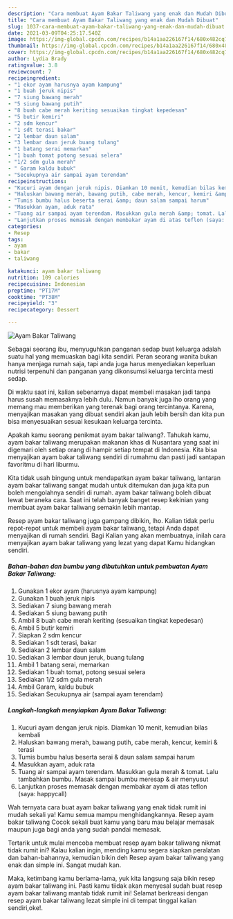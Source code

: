 ```yaml
---
description: "Cara membuat Ayam Bakar Taliwang yang enak dan Mudah Dibuat"
title: "Cara membuat Ayam Bakar Taliwang yang enak dan Mudah Dibuat"
slug: 1037-cara-membuat-ayam-bakar-taliwang-yang-enak-dan-mudah-dibuat
date: 2021-03-09T04:25:17.540Z
image: https://img-global.cpcdn.com/recipes/b14a1aa226167f14/680x482cq70/ayam-bakar-taliwang-foto-resep-utama.jpg
thumbnail: https://img-global.cpcdn.com/recipes/b14a1aa226167f14/680x482cq70/ayam-bakar-taliwang-foto-resep-utama.jpg
cover: https://img-global.cpcdn.com/recipes/b14a1aa226167f14/680x482cq70/ayam-bakar-taliwang-foto-resep-utama.jpg
author: Lydia Brady
ratingvalue: 3.8
reviewcount: 7
recipeingredient:
- "1 ekor ayam harusnya ayam kampung"
- "1 buah jeruk nipis"
- "7 siung bawang merah"
- "5 siung bawang putih"
- "8 buah cabe merah keriting sesuaikan tingkat kepedesan"
- "5 butir kemiri"
- "2 sdm kencur"
- "1 sdt terasi bakar"
- "2 lembar daun salam"
- "3 lembar daun jeruk buang tulang"
- "1 batang serai memarkan"
- "1 buah tomat potong sesuai selera"
- "1/2 sdm gula merah"
- " Garam kaldu bubuk"
- "Secukupnya air sampai ayam terendam"
recipeinstructions:
- "Kucuri ayam dengan jeruk nipis. Diamkan 10 menit, kemudian bilas kembali"
- "Haluskan bawang merah, bawang putih, cabe merah, kencur, kemiri &amp; terasi"
- "Tumis bumbu halus beserta serai &amp; daun salam sampai harum"
- "Masukkan ayam, aduk rata"
- "Tuang air sampai ayam terendam. Masukkan gula merah &amp; tomat. Lalu tambahkan bumbu. Masak sampai bumbu meresap &amp; air menyusut"
- "Lanjutkan proses memasak dengan membakar ayam di atas teflon (saya: happycall)"
categories:
- Resep
tags:
- ayam
- bakar
- taliwang

katakunci: ayam bakar taliwang 
nutrition: 109 calories
recipecuisine: Indonesian
preptime: "PT17M"
cooktime: "PT38M"
recipeyield: "3"
recipecategory: Dessert

---
```



![Ayam Bakar Taliwang](https://img-global.cpcdn.com/recipes/b14a1aa226167f14/680x482cq70/ayam-bakar-taliwang-foto-resep-utama.jpg)

Sebagai seorang ibu, menyuguhkan panganan sedap buat keluarga adalah suatu hal yang memuaskan bagi kita sendiri. Peran seorang  wanita bukan hanya menjaga rumah saja, tapi anda juga harus menyediakan keperluan nutrisi terpenuhi dan panganan yang dikonsumsi keluarga tercinta mesti sedap.

Di waktu  saat ini, kalian sebenarnya dapat membeli masakan jadi tanpa harus susah memasaknya lebih dulu. Namun banyak juga lho orang yang memang mau memberikan yang terenak bagi orang tercintanya. Karena, menyajikan masakan yang dibuat sendiri akan jauh lebih bersih dan kita pun bisa menyesuaikan sesuai kesukaan keluarga tercinta. 



Apakah kamu seorang penikmat ayam bakar taliwang?. Tahukah kamu, ayam bakar taliwang merupakan makanan khas di Nusantara yang saat ini digemari oleh setiap orang di hampir setiap tempat di Indonesia. Kita bisa menyajikan ayam bakar taliwang sendiri di rumahmu dan pasti jadi santapan favoritmu di hari liburmu.

Kita tidak usah bingung untuk mendapatkan ayam bakar taliwang, lantaran ayam bakar taliwang sangat mudah untuk ditemukan dan juga kita pun boleh mengolahnya sendiri di rumah. ayam bakar taliwang boleh dibuat lewat beraneka cara. Saat ini telah banyak banget resep kekinian yang membuat ayam bakar taliwang semakin lebih mantap.

Resep ayam bakar taliwang juga gampang dibikin, lho. Kalian tidak perlu repot-repot untuk membeli ayam bakar taliwang, tetapi Anda dapat menyajikan di rumah sendiri. Bagi Kalian yang akan membuatnya, inilah cara menyajikan ayam bakar taliwang yang lezat yang dapat Kamu hidangkan sendiri.

<!--inarticleads1-->

##### Bahan-bahan dan bumbu yang dibutuhkan untuk pembuatan Ayam Bakar Taliwang:

1. Gunakan 1 ekor ayam (harusnya ayam kampung)
1. Gunakan 1 buah jeruk nipis
1. Sediakan 7 siung bawang merah
1. Sediakan 5 siung bawang putih
1. Ambil 8 buah cabe merah keriting (sesuaikan tingkat kepedesan)
1. Ambil 5 butir kemiri
1. Siapkan 2 sdm kencur
1. Sediakan 1 sdt terasi, bakar
1. Sediakan 2 lembar daun salam
1. Sediakan 3 lembar daun jeruk, buang tulang
1. Ambil 1 batang serai, memarkan
1. Sediakan 1 buah tomat, potong sesuai selera
1. Sediakan 1/2 sdm gula merah
1. Ambil  Garam, kaldu bubuk
1. Sediakan Secukupnya air (sampai ayam terendam)




<!--inarticleads2-->

##### Langkah-langkah menyiapkan Ayam Bakar Taliwang:

1. Kucuri ayam dengan jeruk nipis. Diamkan 10 menit, kemudian bilas kembali
1. Haluskan bawang merah, bawang putih, cabe merah, kencur, kemiri &amp; terasi
1. Tumis bumbu halus beserta serai &amp; daun salam sampai harum
1. Masukkan ayam, aduk rata
1. Tuang air sampai ayam terendam. Masukkan gula merah &amp; tomat. Lalu tambahkan bumbu. Masak sampai bumbu meresap &amp; air menyusut
1. Lanjutkan proses memasak dengan membakar ayam di atas teflon (saya: happycall)




Wah ternyata cara buat ayam bakar taliwang yang enak tidak rumit ini mudah sekali ya! Kamu semua mampu menghidangkannya. Resep ayam bakar taliwang Cocok sekali buat kamu yang baru mau belajar memasak maupun juga bagi anda yang sudah pandai memasak.

Tertarik untuk mulai mencoba membuat resep ayam bakar taliwang nikmat tidak rumit ini? Kalau kalian ingin, mending kamu segera siapkan peralatan dan bahan-bahannya, kemudian bikin deh Resep ayam bakar taliwang yang enak dan simple ini. Sangat mudah kan. 

Maka, ketimbang kamu berlama-lama, yuk kita langsung saja bikin resep ayam bakar taliwang ini. Pasti kamu tiidak akan menyesal sudah buat resep ayam bakar taliwang mantab tidak rumit ini! Selamat berkreasi dengan resep ayam bakar taliwang lezat simple ini di tempat tinggal kalian sendiri,oke!.

